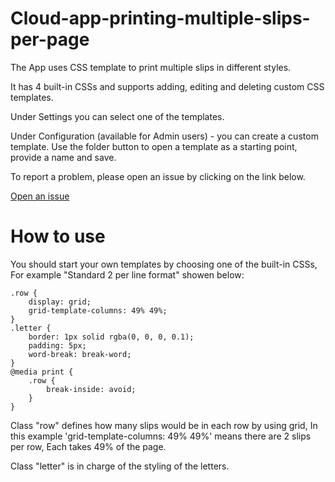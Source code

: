 # Cloud-app-printing-multiple-slips-per-page

<p>The App uses CSS template to print multiple slips in different styles.</p>
<p>It has 4 built-in CSSs and supports adding, editing and deleting custom CSS templates.</p>
<p>Under Settings you can select one of the templates.</p>
<p>Under Configuration (available for Admin users) - you can create a custom template. Use the folder button to open a template as a starting point, provide a name and save.</p>
<p>To report a problem, please open an issue by clicking on the link below.</p>
<p><a translate href="https://github.com/ExLibrisGroup/Cloud-app-printing-multiple-slips-per-page/issues" target="_blank">Open an issue</a></p>

# How to use

You should start your own templates by choosing one of the built-in CSSs, For example "Standard 2 per line format" showen below:

	.row {
		display: grid;
		grid-template-columns: 49% 49%;
	}
	.letter {
		border: 1px solid rgba(0, 0, 0, 0.1);
		padding: 5px;
		word-break: break-word;
	}
	@media print {
		.row {
			break-inside: avoid;
		}
	}
<p>Class "row" defines how many slips would be in each row by using grid, In this example 'grid-template-columns: 49% 49%' means there are 2 slips per row, Each takes 49% of the page.</p>
<p>Class "letter" is in charge of the styling of the letters.</p>
